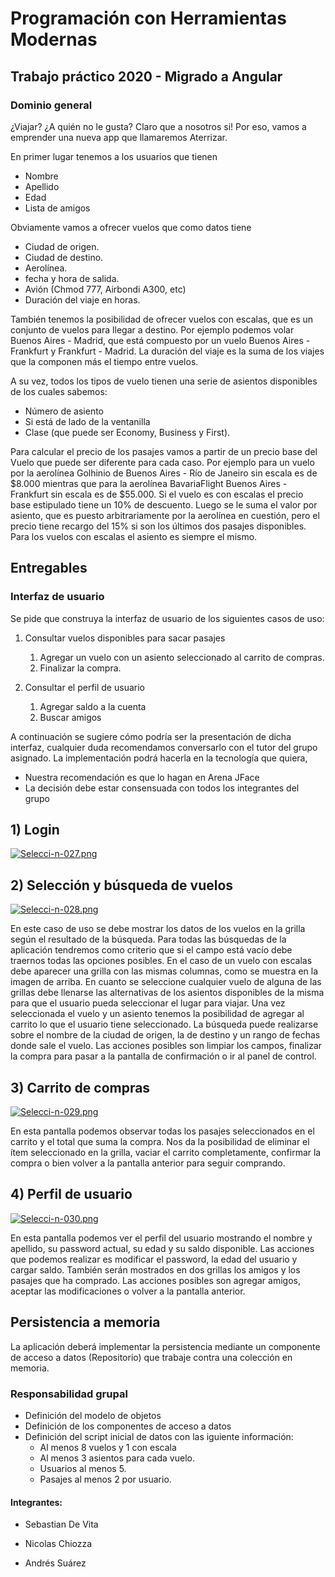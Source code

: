 # Programación con Herramientas Modernas

## Trabajo práctico 2020 -  Migrado a Angular

### Dominio general

¿Viajar? ¿A quién no le gusta? Claro que a nosotros si! Por eso, vamos a emprender una nueva app que llamaremos Aterrizar.

En primer lugar tenemos a los usuarios que tienen

* Nombre
* Apellido
* Edad
* Lista de amigos


Obviamente vamos a ofrecer vuelos que como datos tiene

* Ciudad de origen.
* Ciudad de destino.
* Aerolínea.
* fecha y hora de salida.
* Avión (Chmod 777, Airbondi A300, etc)
* Duración del viaje en horas.

También tenemos la posibilidad de ofrecer vuelos con escalas, que es un conjunto de vuelos para llegar a destino. Por ejemplo podemos volar Buenos Aires - Madrid, que está compuesto por un vuelo Buenos Aires - Frankfurt y Frankfurt - Madrid. La duración del viaje es la suma de los viajes que la componen más el tiempo entre vuelos.

A su vez, todos los tipos de vuelo tienen una serie de asientos disponibles de los cuales sabemos: 

* Número de asiento
* Si está de lado de la ventanilla
* Clase (que puede ser Economy, Business y First).

Para calcular el precio de los pasajes vamos a partir de un precio base del Vuelo que puede ser diferente para cada caso. Por ejemplo para un vuelo por la aerolínea Golhinio de Buenos Aires - Río de Janeiro sin escala es de $8.000 mientras que para la aerolínea BavariaFlight Buenos Aires - Frankfurt  sin escala es de $55.000. Si el vuelo es con escalas el precio base estipulado tiene un 10% de descuento. Luego se le suma el valor por asiento, que es puesto arbitrariamente por la aerolínea en cuestión, pero el precio tiene recargo del 15% si son los últimos dos pasajes disponibles. Para los vuelos con escalas el asiento es siempre el mismo.

## Entregables

### Interfaz de usuario

Se pide que construya la interfaz de usuario de los siguientes casos de uso:

1. Consultar vuelos disponibles para sacar pasajes
    1. Agregar un vuelo con un asiento seleccionado al carrito de compras.
    2. Finalizar la compra.

2. Consultar el perfil de usuario
    1. Agregar saldo a la cuenta
    2. Buscar amigos

A continuación se sugiere cómo podría ser la presentación de dicha interfaz, cualquier duda recomendamos conversarlo con el tutor del grupo asignado. La implementación podrá hacerla en la tecnología que quiera,

* Nuestra recomendación es que lo hagan en Arena JFace
* La decisión debe estar consensuada con todos los integrantes del grupo

## 1) Login
[![Selecci-n-027.png](https://i.postimg.cc/C53rcqkN/Selecci-n-027.png)](https://postimg.cc/gLKKJrMX)

## 2) Selección y búsqueda de vuelos
[![Selecci-n-028.png](https://i.postimg.cc/GmKwmXkn/Selecci-n-028.png)](https://postimg.cc/4YYF8bLW)

En este caso de uso se debe mostrar los datos de los vuelos en la grilla según el resultado de la búsqueda. Para todas las búsquedas de la aplicación tendremos como criterio que si el campo está vacío debe traernos todas las opciones posibles. En el caso de un vuelo con escalas debe aparecer una grilla con las mismas columnas, como se muestra en la imagen de arriba. 
En cuanto se seleccione cualquier vuelo de alguna de las grillas debe llenarse las alternativas de los asientos disponibles de la misma para que el usuario pueda seleccionar el lugar para viajar. Una vez seleccionada el vuelo y un asiento tenemos la posibilidad de agregar al carrito lo que el usuario tiene seleccionado.
La búsqueda puede realizarse sobre el nombre de la ciudad de origen, la de destino y un rango de fechas donde sale el vuelo. Las acciones posibles son limpiar los campos, finalizar la compra para pasar a la pantalla de confirmación o ir al panel de control.

## 3) Carrito de compras
[![Selecci-n-029.png](https://i.postimg.cc/5NwjnMM5/Selecci-n-029.png)](https://postimg.cc/tY4X4wJ7)

En esta pantalla podemos observar todas los pasajes seleccionados en el carrito y el total que suma la compra. Nos da la posibilidad de eliminar el ítem seleccionado en la grilla, vaciar el carrito completamente, confirmar la compra o bien volver a la pantalla anterior para seguir comprando.

## 4) Perfil de usuario

[![Selecci-n-030.png](https://i.postimg.cc/FKS6JGSK/Selecci-n-030.png)](https://postimg.cc/7Cx9F3mv)

En esta pantalla podemos ver el perfil del usuario mostrando el nombre y apellido, su password actual, su edad y su saldo disponible. Las acciones que podemos realizar es modificar el password, la edad del usuario y cargar saldo. También serán mostrados en dos grillas los amigos y los pasajes que ha comprado. Las acciones posibles son agregar amigos, aceptar las modificaciones o volver a la pantalla anterior.

## Persistencia a memoria
La aplicación deberá implementar la persistencia mediante un componente de acceso a datos (Repositorio) que trabaje contra una colección en memoria. 

### Responsabilidad grupal
* Definición del modelo de objetos
* Definición de los componentes de acceso a datos
* Definición del script inicial de datos con las iguiente información:
    * Al menos 8 vuelos y 1 con escala
    * Al menos 3 asientos para cada vuelo.
    * Usuarios al menos 5.
    * Pasajes al menos 2 por usuario.

#### Integrantes:

* Sebastian De Vita

* Nicolas Chiozza

* Andrés Suárez
